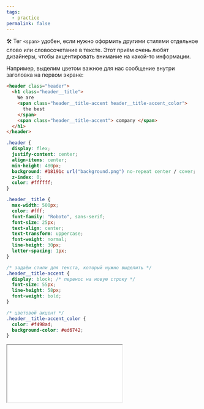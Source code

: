 ```yaml
---
tags:
  - practice
permalink: false
---
```


🛠 Тег `<span>` удобен, если нужно оформить другими стилями отдельное слово или словосочетание в тексте. Этот приём очень любят дизайнеры, чтобы акцентировать внимание на какой-то информации.

Например, выделим цветом важное для нас сообщение внутри заголовка на первом экране:

```html
<header class="header">
  <h1 class="header__title">
    We are
    <span class="header__title-accent header__title-accent_color">
      the best
    </span>
    <span class="header__title-accent"> company </span>
  </h1>
</header>
```

```css
.header {
  display: flex;
  justify-content: center;
  align-items: center;
  min-height: 480px;
  background: #18191c url("background.png") no-repeat center / cover;
  z-index: 0;
  color: #ffffff;
}

.header__title {
  max-width: 500px;
  color: #fff;
  font-family: "Roboto", sans-serif;
  font-size: 25px;
  text-align: center;
  text-transform: uppercase;
  font-weight: normal;
  line-height: 30px;
  letter-spacing: 1px;
}

/* задаём стили для текста, который нужно выделить */
.header__title-accent {
  display: block; /* перенос на новую строку */
  font-size: 55px;
  line-height: 58px;
  font-weight: bold;
}

/* цветовой акцент */
.header__title-accent_color {
  color: #f498ad;
  background-color: #ed6742;
}
```

<iframe title="Цветовой акцент" src="../demos/company.html"></iframe>
